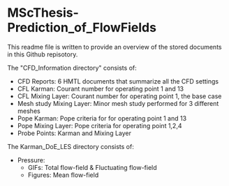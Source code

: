 # MScThesis-Prediction_of_FlowFields
This readme file is written to provide an overview of the stored documents in this Github repisotory.

The "CFD_Information directory" consists of:
- CFD Reports:                6 HMTL documents that summarize all the CFD settings
- CFL Karman:                 Courant number for operating point 1 and 13
- CFL Mixing Layer:           Courant number for operating point 1, the base case
- Mesh study Mixing Layer:    Minor mesh study performed for 3 different meshes
- Pope Karman:                Pope criteria for for operating point 1 and 13
- Pope Mixing Layer:          Pope criteria for operating point 1,2,4
- Probe Points:               Karman and Mixing Layer

The Karman_DoE_LES directory consists of:
- Pressure: 
    - GIFs:                  Total flow-field & Fluctuating flow-field
    - Figures:               Mean flow-field
